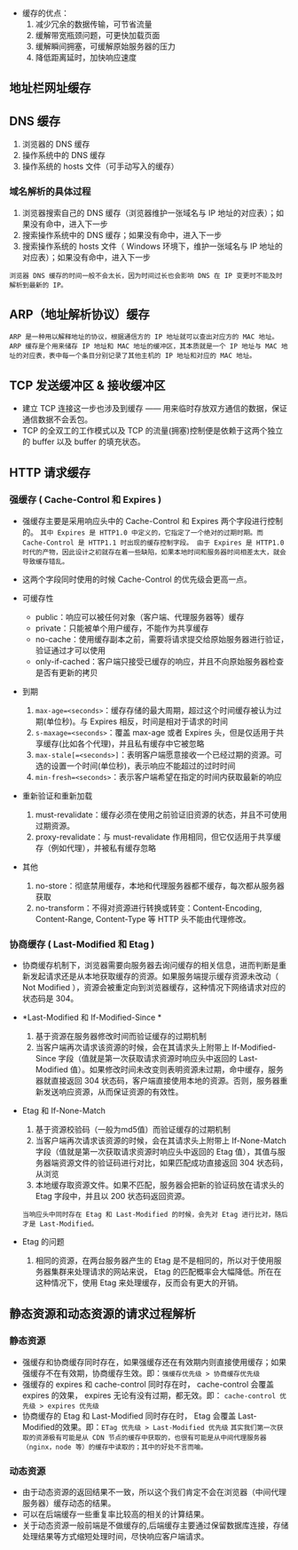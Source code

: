 - 缓存的优点：
  1. 减少冗余的数据传输，可节省流量
  2. 缓解带宽瓶颈问题，可更快加载页面
  3. 缓解瞬间拥塞，可缓解原始服务器的压力
  4. 降低距离延时，加快响应速度

## 地址栏网址缓存

## DNS 缓存
1. 浏览器的 DNS 缓存
2. 操作系统中的 DNS 缓存
3. 操作系统的 hosts 文件（可手动写入的缓存）

### 域名解析的具体过程
1. 浏览器搜索自己的 DNS 缓存（浏览器维护一张域名与 IP 地址的对应表）；如果没有命中，进入下一步
2. 搜索操作系统中的 DNS 缓存；如果没有命中，进入下一步
3. 搜索操作系统的 hosts 文件（ Windows 环境下，维护一张域名与 IP 地址的对应表）；如果没有命中，进入下一步

`浏览器 DNS 缓存的时间一般不会太长，因为时间过长也会影响 DNS 在 IP 变更时不能及时解析到最新的 IP。`

## ARP（地址解析协议）缓存
`ARP 是一种用以解释地址的协议，根据通信方的 IP 地址就可以查出对应方的 MAC 地址。`
`ARP 缓存是个用来储存 IP 地址和 MAC 地址的缓冲区，其本质就是一个 IP 地址与 MAC 地址的对应表，表中每一个条目分别记录了其他主机的 IP 地址和对应的 MAC 地址。`

## TCP 发送缓冲区 & 接收缓冲区
- 建立 TCP 连接这一步也涉及到缓存 —— 用来临时存放双方通信的数据，保证通信数据不会丢包。
- TCP 的全双工的工作模式以及 TCP 的流量(拥塞)控制便是依赖于这两个独立的 buffer 以及 buffer 的填充状态。

## HTTP 请求缓存
### 强缓存 ( Cache-Control 和 Expires )
- 强缓存主要是采用响应头中的 Cache-Control 和 Expires 两个字段进行控制的。
`其中 Expires 是 HTTP1.0 中定义的，它指定了一个绝对的过期时期。而 Cache-Control 是 HTTP1.1 时出现的缓存控制字段。 由于 Expires 是 HTTP1.0 时代的产物，因此设计之初就存在着一些缺陷，如果本地时间和服务器时间相差太大，就会导致缓存错乱。`
- 这两个字段同时使用的时候 Cache-Control 的优先级会更高一点。
- 可缓存性
  - public：响应可以被任何对象（客户端、代理服务器等）缓存
  - private：只能被单个用户缓存，不能作为共享缓存
  - no-cache：使用缓存副本之前，需要将请求提交给原始服务器进行验证，验证通过才可以使用
  - only-if-cached：客户端只接受已缓存的响应，并且不向原始服务器检查是否有更新的拷贝
  
- 到期
  1. `max-age=<seconds>`：缓存存储的最大周期，超过这个时间缓存被认为过期(单位秒)。与 Expires 相反，时间是相对于请求的时间
  2. `s-maxage=<seconds>`：覆盖 max-age 或者 Expires 头，但是仅适用于共享缓存(比如各个代理)，并且私有缓存中它被忽略
  3. `max-stale[=<seconds>]`：表明客户端愿意接收一个已经过期的资源。可选的设置一个时间(单位秒)，表示响应不能超过的过时时间
  4. `min-fresh=<seconds>`：表示客户端希望在指定的时间内获取最新的响应

- 重新验证和重新加载
  1. must-revalidate：缓存必须在使用之前验证旧资源的状态，并且不可使用过期资源。
  2. proxy-revalidate：与 must-revalidate 作用相同，但它仅适用于共享缓存（例如代理），并被私有缓存忽略

- 其他
  1. no-store：彻底禁用缓存，本地和代理服务器都不缓存，每次都从服务器获取
  2. no-transform：不得对资源进行转换或转变：Content-Encoding, Content-Range, Content-Type 等 HTTP 头不能由代理修改。


### 协商缓存 ( Last-Modified 和 Etag )
- 协商缓存机制下，浏览器需要向服务器去询问缓存的相关信息，进而判断是重新发起请求还是从本地获取缓存的资源。如果服务端提示缓存资源未改动（ Not Modified ），资源会被重定向到浏览器缓存，这种情况下网络请求对应的状态码是 304。

- *Last-Modified 和 If-Modified-Since *
  1. 基于资源在服务器修改时间而验证缓存的过期机制
  2. 当客户端再次请求该资源的时候，会在其请求头上附带上 If-Modified-Since 字段（值就是第一次获取请求资源时响应头中返回的 Last-Modified 值）。如果修改时间未改变则表明资源未过期，命中缓存，服务器就直接返回 304 状态码，客户端直接使用本地的资源。否则，服务器重新发送响应资源，从而保证资源的有效性。

- Etag 和 If-None-Match
  1. 基于资源校验码（一般为md5值）而验证缓存的过期机制
  2. 当客户端再次请求该资源的时候，会在其请求头上附带上 If-None-Match 字段（值就是第一次获取请求资源时响应头中返回的 Etag 值），其值与服务器端资源文件的验证码进行对比，如果匹配成功直接返回 304 状态码，从浏览
  3. 本地缓存取资源文件。如果不匹配，服务器会把新的验证码放在请求头的 Etag 字段中，并且以 200 状态码返回资源。

  `当响应头中同时存在 Etag 和 Last-Modified 的时候，会先对 Etag 进行比对，随后才是 Last-Modified。`


- Etag 的问题
  1. 相同的资源，在两台服务器产生的 Etag 是不是相同的，所以对于使用服务器集群来处理请求的网站来说， Etag 的匹配概率会大幅降低。所在在这种情况下，使用 Etag 来处理缓存，反而会有更大的开销。

## 静态资源和动态资源的请求过程解析
### 静态资源
- 强缓存和协商缓存同时存在，如果强缓存还在有效期内则直接使用缓存；如果强缓存不在有效期，协商缓存生效。即：`强缓存优先级 > 协商缓存优先级`
- 强缓存的 expires 和 cache-control 同时存在时， cache-control 会覆盖 expires 的效果， expires 无论有没有过期，都无效。即： `cache-control 优先级 > expires 优先级`
- 协商缓存的 Etag 和 Last-Modified 同时存在时， Etag 会覆盖 Last-Modified的效果。即：`ETag 优先级 > Last-Modified 优先级`
  `其实我们第一次获取的资源极有可能是从 CDN 节点的缓存中获取的，也很有可能是从中间代理服务器（nginx，node 等）的缓存中读取的；其中的好处不言而喻。`

### 动态资源
- 由于动态资源的返回结果不一致，所以这个我们肯定不会在浏览器（中间代理服务器）缓存动态的结果。
- 可以在后端缓存一些重复率比较高的相关的计算结果。
- 关于动态资源一般前端是不做缓存的,后端缓存主要通过保留数据库连接，存储处理结果等方式缩短处理时间，尽快响应客户端请求。

